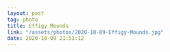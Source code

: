 ```yaml
---
layout: post
tag: photo
title: Effigy Mounds
link: "/assets/photos/2020-10-09-Effigy-Mounds.jpg"
date: 2020-10-09 21:51:12
---
```

